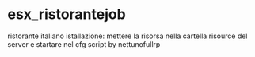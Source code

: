 # esx_ristorantejob
ristorante italiano
istallazione: mettere la risorsa nella cartella risource del server 
e startare nel cfg
script by nettunofullrp
